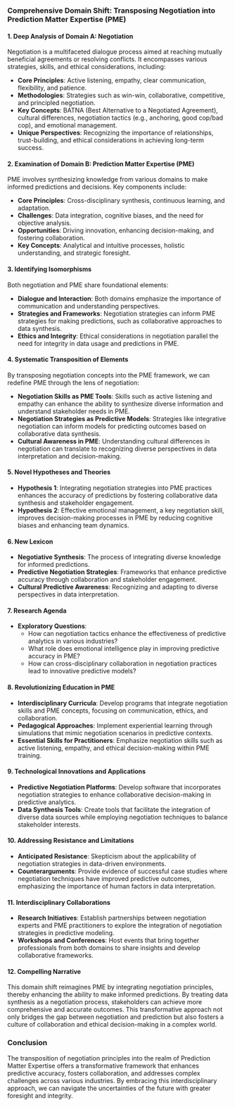### Comprehensive Domain Shift: Transposing Negotiation into Prediction Matter Expertise (PME)

#### 1. Deep Analysis of Domain A: Negotiation
Negotiation is a multifaceted dialogue process aimed at reaching mutually beneficial agreements or resolving conflicts. It encompasses various strategies, skills, and ethical considerations, including:

- **Core Principles**: Active listening, empathy, clear communication, flexibility, and patience.
- **Methodologies**: Strategies such as win-win, collaborative, competitive, and principled negotiation.
- **Key Concepts**: BATNA (Best Alternative to a Negotiated Agreement), cultural differences, negotiation tactics (e.g., anchoring, good cop/bad cop), and emotional management.
- **Unique Perspectives**: Recognizing the importance of relationships, trust-building, and ethical considerations in achieving long-term success.

#### 2. Examination of Domain B: Prediction Matter Expertise (PME)
PME involves synthesizing knowledge from various domains to make informed predictions and decisions. Key components include:

- **Core Principles**: Cross-disciplinary synthesis, continuous learning, and adaptation.
- **Challenges**: Data integration, cognitive biases, and the need for objective analysis.
- **Opportunities**: Driving innovation, enhancing decision-making, and fostering collaboration.
- **Key Concepts**: Analytical and intuitive processes, holistic understanding, and strategic foresight.

#### 3. Identifying Isomorphisms
Both negotiation and PME share foundational elements:

- **Dialogue and Interaction**: Both domains emphasize the importance of communication and understanding perspectives.
- **Strategies and Frameworks**: Negotiation strategies can inform PME strategies for making predictions, such as collaborative approaches to data synthesis.
- **Ethics and Integrity**: Ethical considerations in negotiation parallel the need for integrity in data usage and predictions in PME.

#### 4. Systematic Transposition of Elements
By transposing negotiation concepts into the PME framework, we can redefine PME through the lens of negotiation:

- **Negotiation Skills as PME Tools**: Skills such as active listening and empathy can enhance the ability to synthesize diverse information and understand stakeholder needs in PME.
- **Negotiation Strategies as Predictive Models**: Strategies like integrative negotiation can inform models for predicting outcomes based on collaborative data synthesis.
- **Cultural Awareness in PME**: Understanding cultural differences in negotiation can translate to recognizing diverse perspectives in data interpretation and decision-making.

#### 5. Novel Hypotheses and Theories
- **Hypothesis 1**: Integrating negotiation strategies into PME practices enhances the accuracy of predictions by fostering collaborative data synthesis and stakeholder engagement.
- **Hypothesis 2**: Effective emotional management, a key negotiation skill, improves decision-making processes in PME by reducing cognitive biases and enhancing team dynamics.

#### 6. New Lexicon
- **Negotiative Synthesis**: The process of integrating diverse knowledge for informed predictions.
- **Predictive Negotiation Strategies**: Frameworks that enhance predictive accuracy through collaboration and stakeholder engagement.
- **Cultural Predictive Awareness**: Recognizing and adapting to diverse perspectives in data interpretation.

#### 7. Research Agenda
- **Exploratory Questions**:
  - How can negotiation tactics enhance the effectiveness of predictive analytics in various industries?
  - What role does emotional intelligence play in improving predictive accuracy in PME?
  - How can cross-disciplinary collaboration in negotiation practices lead to innovative predictive models?

#### 8. Revolutionizing Education in PME
- **Interdisciplinary Curricula**: Develop programs that integrate negotiation skills and PME concepts, focusing on communication, ethics, and collaboration.
- **Pedagogical Approaches**: Implement experiential learning through simulations that mimic negotiation scenarios in predictive contexts.
- **Essential Skills for Practitioners**: Emphasize negotiation skills such as active listening, empathy, and ethical decision-making within PME training.

#### 9. Technological Innovations and Applications
- **Predictive Negotiation Platforms**: Develop software that incorporates negotiation strategies to enhance collaborative decision-making in predictive analytics.
- **Data Synthesis Tools**: Create tools that facilitate the integration of diverse data sources while employing negotiation techniques to balance stakeholder interests.

#### 10. Addressing Resistance and Limitations
- **Anticipated Resistance**: Skepticism about the applicability of negotiation strategies in data-driven environments.
- **Counterarguments**: Provide evidence of successful case studies where negotiation techniques have improved predictive outcomes, emphasizing the importance of human factors in data interpretation.

#### 11. Interdisciplinary Collaborations
- **Research Initiatives**: Establish partnerships between negotiation experts and PME practitioners to explore the integration of negotiation strategies in predictive modeling.
- **Workshops and Conferences**: Host events that bring together professionals from both domains to share insights and develop collaborative frameworks.

#### 12. Compelling Narrative
This domain shift reimagines PME by integrating negotiation principles, thereby enhancing the ability to make informed predictions. By treating data synthesis as a negotiation process, stakeholders can achieve more comprehensive and accurate outcomes. This transformative approach not only bridges the gap between negotiation and prediction but also fosters a culture of collaboration and ethical decision-making in a complex world.

### Conclusion
The transposition of negotiation principles into the realm of Prediction Matter Expertise offers a transformative framework that enhances predictive accuracy, fosters collaboration, and addresses complex challenges across various industries. By embracing this interdisciplinary approach, we can navigate the uncertainties of the future with greater foresight and integrity.